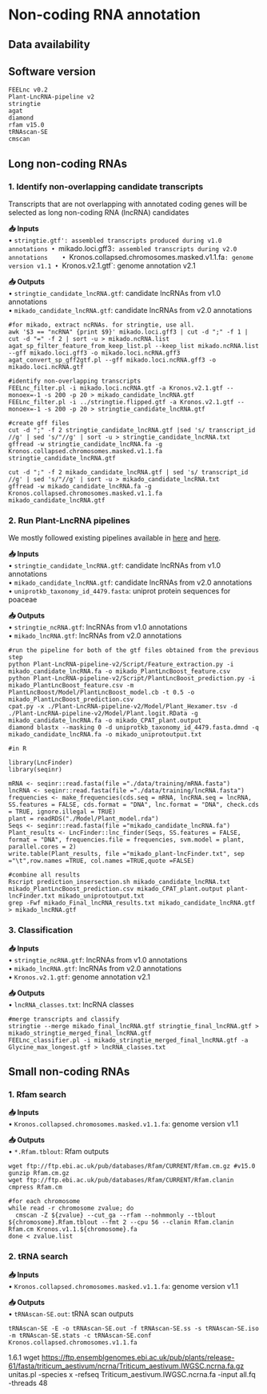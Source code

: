 # Non-coding RNA annotation

## Data availability 

## Software version

```
FEELnc v0.2
Plant-LncRNA-pipeline v2
stringtie
agat
diamond
rfam v15.0
tRNAscan-SE
cmscan
```


## Long non-coding RNAs

### 1. Identify non-overlapping candidate transcripts
Transcripts that are not overlapping with annotated coding genes will be selected as long non-coding RNA (lncRNA) candidates

**📥 Inputs**  
• `stringtie.gtf': assembled transcripts produced during v1.0 annotations
• `mikado.loci.gff3`: assembled transcripts during v2.0 annotations   
• `Kronos.collapsed.chromosomes.masked.v1.1.fa`: genome version v1.1
• `Kronos.v2.1.gtf`: genome annotation v2.1

**📥 Outputs**   
• `stringtie_candidate_lncRNA.gtf`: candidate lncRNAs from v1.0 annotations  
• `mikado_candidate_lncRNA.gtf`: candidate lncRNAs from v2.0 annotations  

```
#for mikado, extract ncRNAs. for stringtie, use all. 
awk '$3 == "ncRNA" {print $9}' mikado.loci.gff3 | cut -d ";" -f 1 | cut -d "=" -f 2 | sort -u > mikado.ncRNA.list
agat_sp_filter_feature_from_keep_list.pl --keep_list mikado.ncRNA.list --gff mikado.loci.gff3 -o mikado.loci.ncRNA.gff3
agat_convert_sp_gff2gtf.pl --gff mikado.loci.ncRNA.gff3 -o mikado.loci.ncRNA.gtf
```

```
#identify non-overlapping transcripts 
FEELnc_filter.pl -i mikado.loci.ncRNA.gtf -a Kronos.v2.1.gtf --monoex=-1 -s 200 -p 20 > mikado_candidate_lncRNA.gtf
FEELnc_filter.pl -i ../stringtie.flipped.gtf -a Kronos.v2.1.gtf --monoex=-1 -s 200 -p 20 > stringtie_candidate_lncRNA.gtf
```

```
#create gff files
cut -d ";" -f 2 stringtie_candidate_lncRNA.gtf |sed 's/ transcript_id //g' | sed 's/"//g' | sort -u > stringtie_candidate_lncRNA.txt
gffread -w stringtie_candidate_lncRNA.fa -g Kronos.collapsed.chromosomes.masked.v1.1.fa stringtie_candidate_lncRNA.gtf

cut -d ";" -f 2 mikado_candidate_lncRNA.gtf | sed 's/ transcript_id //g' | sed 's/"//g' | sort -u > mikado_candidate_lncRNA.txt
gffread -w mikado_candidate_lncRNA.fa -g Kronos.collapsed.chromosomes.masked.v1.1.fa mikado_candidate_lncRNA.gtf
```

### 2. Run Plant-LncRNA pipelines
We mostly followed existing pipelines available in [here](https://github.com/xuechantian/Plant-LncRNA-pipeline-v2) and [here](https://github.com/xuechantian/Plant-LncRNA-pipline).

**📥 Inputs**  
• `stringtie_candidate_lncRNA.gtf`: candidate lncRNAs from v1.0 annotations  
• `mikado_candidate_lncRNA.gtf`: candidate lncRNAs from v2.0 annotations  
• `uniprotkb_taxonomy_id_4479.fasta`: uniprot protein sequences for poaceae 

**📥 Outputs**  
• `stringtie_ncRNA.gtf`: lncRNAs from v1.0 annotations  
• `mikado_lncRNA.gtf`: lncRNAs from v2.0 annotations  

```
#run the pipeline for both of the gtf files obtained from the previous step 
python Plant-LncRNA-pipeline-v2/Script/Feature_extraction.py -i mikado_candidate_lncRNA.fa -o mikado_PlantLncBoost_feature.csv
python Plant-LncRNA-pipeline-v2/Script/PlantLncBoost_prediction.py -i mikado_PlantLncBoost_feature.csv -m PlantLncBoost/Model/PlantLncBoost_model.cb -t 0.5 -o mikado_PlantLncBoost_prediction.csv
cpat.py -x ./Plant-LncRNA-pipeline-v2/Model/Plant_Hexamer.tsv -d ./Plant-LncRNA-pipeline-v2/Model/Plant.logit.RData -g mikado_candidate_lncRNA.fa -o mikado_CPAT_plant.output
diamond blastx --masking 0 -d uniprotkb_taxonomy_id_4479.fasta.dmnd -q mikado_candidate_lncRNA.fa -o mikado_uniprotoutput.txt
```

```
#in R

library(LncFinder)
library(seqinr)

mRNA <- seqinr::read.fasta(file ="./data/training/mRNA.fasta")
lncRNA <- seqinr::read.fasta(file ="./data/training/lncRNA.fasta")
frequencies <- make_frequencies(cds.seq = mRNA, lncRNA.seq = lncRNA, SS.features = FALSE, cds.format = "DNA", lnc.format = "DNA", check.cds = TRUE, ignore.illegal = TRUE)
plant = readRDS("./Model/Plant_model.rda")
Seqs <- seqinr::read.fasta(file ="mikado_candidate_lncRNA.fa")
Plant_results <- LncFinder::lnc_finder(Seqs, SS.features = FALSE, format = "DNA", frequencies.file = frequencies, svm.model = plant, parallel.cores = 2)
write.table(Plant_results, file ="mikado_plant-lncFinder.txt", sep ="\t",row.names =TRUE, col.names =TRUE,quote =FALSE)
```

```
#combine all results
Rscript prediction_insersection.sh mikado_candidate_lncRNA.txt mikado_PlantLncBoost_prediction.csv mikado_CPAT_plant.output plant-lncFinder.txt mikado_uniprotoutput.txt
grep -Fwf mikado_Final_lncRNA_results.txt mikado_candidate_lncRNA.gtf > mikado_lncRNA.gtf
```

### 3. Classification

**📥 Inputs**  
• `stringtie_ncRNA.gtf`: lncRNAs from v1.0 annotations    
• `mikado_lncRNA.gtf`: lncRNAs from v2.0 annotations    
• `Kronos.v2.1.gtf`: genome annotation v2.1  

**📥 Outputs**  
• `lncRNA_classes.txt`: lncRNA classes

```
#merge transcripts and classify
stringtie --merge mikado_final_lncRNA.gtf stringtie_final_lncRNA.gtf > mikado_stringtie_merged_final_lncRNA.gtf
FEELnc_classifier.pl -i mikado_stringtie_merged_final_lncRNA.gtf -a Glycine_max_longest.gtf > lncRNA_classes.txt
```


## Small non-coding RNAs

### 1. Rfam search
**📥 Inputs**  
• `Kronos.collapsed.chromosomes.masked.v1.1.fa`: genome version v1.1  

**📥 Outputs**  
• `*.Rfam.tblout`: Rfam outputs  

```
wget ftp://ftp.ebi.ac.uk/pub/databases/Rfam/CURRENT/Rfam.cm.gz #v15.0 
gunzip Rfam.cm.gz
wget ftp://ftp.ebi.ac.uk/pub/databases/Rfam/CURRENT/Rfam.clanin
cmpress Rfam.cm
```

```
#for each chromosome
while read -r chromosome zvalue; do
  cmscan -Z ${zvalue} --cut_ga --rfam --nohmmonly --tblout ${chromosome}.Rfam.tblout --fmt 2 --cpu 56 --clanin Rfam.clanin Rfam.cm Kronos.v1.1.${chromosome}.fa
done < zvalue.list
```

### 2. tRNA search

**📥 Inputs**  
• `Kronos.collapsed.chromosomes.masked.v1.1.fa`: genome version v1.1  


**📥 Outputs**  
• `tRNAscan-SE.out`: tRNA scan outputs

```
tRNAscan-SE -E -o tRNAscan-SE.out -f tRNAscan-SE.ss -s tRNAscan-SE.iso -m tRNAscan-SE.stats -c tRNAscan-SE.conf Kronos.collapsed.chromosomes.v1.1.fa
```
1.6.1
wget https://ftp.ensemblgenomes.ebi.ac.uk/pub/plants/release-61/fasta/triticum_aestivum/ncrna/Triticum_aestivum.IWGSC.ncrna.fa.gz
unitas.pl -species x -refseq Triticum_aestivum.IWGSC.ncrna.fa -input all.fq -threads 48


